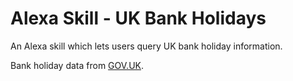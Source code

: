 # Alexa Skill - UK Bank Holidays
An Alexa skill which lets users query UK bank holiday information.

Bank holiday data from [GOV.UK](https://www.gov.uk/bank-holidays.json).
